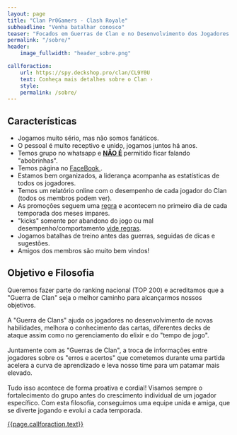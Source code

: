 ```yaml
---
layout: page
title: "Clan Pr0Gamers - Clash Royale"
subheadline: "Venha batalhar conosco"
teaser: "Focados em Guerras de Clan e no Desenvolvimento dos Jogadores."
permalink: "/sobre/"
header:
    image_fullwidth: "header_sobre.png"

callforaction:
    url: https://spy.deckshop.pro/clan/CL9Y0U
    text: Conheça mais detalhes sobre o Clan ›
    style:
    permalink: /sobre/    
---
```


## Características

* Jogamos muito sério, mas não somos fanáticos.
* O pessoal é muito receptivo e unido, jogamos juntos há anos.
* Temos grupo no whatsapp e <u><strong>NÃO É</strong></u> permitido ficar falando "abobrinhas".
* Temos página no <a href="http://facebook.com.br/pr0gamers" target="_blank"> FaceBook </a>.
* Estamos bem organizados, a liderança acompanha as estatísticas de todos os jogadores.
* Temos um relatório online com o desempenho de cada jogador do Clan (todos os membros podem ver).
* As promoções seguem uma <a href="{{ site.url }}{{ site.baseurl }}/regras/">regra</a> e acontecem no primeiro dia de cada temporada dos meses ímpares.
* "kicks" somente por abandono do jogo ou mal desempenho/comportamento <a href="{{ site.url }}{{ site.baseurl }}/regras/"> vide regras</a>.
* Jogamos batalhas de treino antes das guerras, seguidas de dicas e sugestões.
* Amigos dos membros são muito bem vindos!

## Objetivo e Filosofia

Queremos fazer parte do ranking nacional (TOP 200) e acreditamos que a "Guerra de Clan" seja o melhor caminho para alcançarmos nossos objetivos. <br><br>
A "Guerra de Clans" ajuda os jogadores no desenvolvimento de novas habilidades, melhora o conhecimento das cartas, diferentes decks de ataque assim como no gerenciamento do elixir e do "tempo de jogo". <br><br>
Juntamente com as "Guerras de Clan", a troca de informações entre jogadores sobre os "erros e acertos" que cometemos durante uma partida acelera a curva de aprendizado e leva nosso time para um patamar mais elevado.<br><br>
Tudo isso acontece de forma proativa e cordial! Visamos sempre o fortalecimento do grupo antes do crescimento individual de um jogador específico. Com esta filosofia, conseguimos uma equipe unida e amiga, que se diverte jogando e evolui a cada temporada.

<div class="row t60 b60">
    <div class="small-12 text-center columns">
        <a class="button large radius {{ page.callforaction.style }}" href="{{page.callforaction.url}}" target="_blank">{{page.callforaction.text}}</a>
    </div><!-- /.small-12.columns -->
</div><!-- /.row -->
